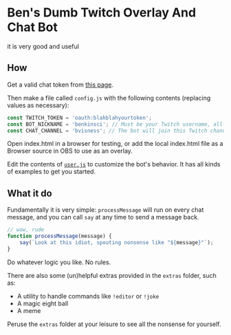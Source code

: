 # Ben's Dumb Twitch Overlay And Chat Bot

it is very good and useful

## How

Get a valid chat token from [this page](https://twitchapps.com/tmi/).

Then make a file called `config.js` with the following contents (replacing values as necessary):

```js
const TWITCH_TOKEN = 'oauth:blahblahyourtoken';
const BOT_NICKNAME = 'benkinsci'; // Must be your Twitch username, all lowercase.
const CHAT_CHANNEL = 'bvisness'; // The bot will join this Twitch channel's chat to listen for messages.
```

Open index.html in a browser for testing, or add the local index.html file as a Browser source in OBS to use as an overlay.

Edit the contents of [`user.js`](user.js) to customize the bot's behavior. It has all kinds of examples to get you started.

## What it do

Fundamentally it is very simple: `processMessage` will run on every chat message, and you can call `say` at any time to send a message back.

```js
// wow, rude
function processMessage(message) {
    say(`Look at this idiot, spouting nonsense like "${message}"`);
}
```

Do whatever logic you like. No rules.

There are also some (un)helpful extras provided in the `extras` folder, such as:

- A utility to handle commands like `!editor` or `!joke`
- A magic eight ball
- A meme

Peruse the `extras` folder at your leisure to see all the nonsense for yourself.
